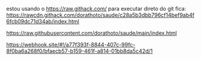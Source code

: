 estou usando o https://raw.githack.com/ para executar direto do git
fica:
https://rawcdn.githack.com/dorathoto/saude/c28a5b3dbb796cf14bef9ab4f6fcb09dc71d34ab/index.html


https://raw.githubusercontent.com/dorathoto/saude/main/index.html


https://webhook.site/#!/a77f393f-8844-407c-99fc-8f0ba6a268f0/bfaecb57-b159-461f-a814-01bb8da5c42d/1